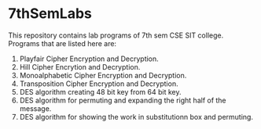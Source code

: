 # 7thSemLabs
This repository contains lab programs of 7th sem CSE SIT college.
Programs that are listed here are:
1. Playfair Cipher Encryption and Decryption.
2. Hill Cipher Encrytion and Decryption.
3. Monoalphabetic Cipher Encryption and Decryption.
4. Transposition Cipher Encryption and Decryption.
5. DES algorithm creating 48 bit key from 64 bit key.
6. DES algorithm for permuting and expanding the right half of the message.
7. DES algorithm for showing the work in substitutionn box and permuting.
